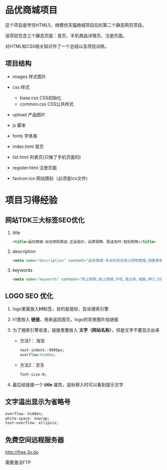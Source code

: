 # 品优商城项目

这个项目是学完HTML5，继模仿天猫商城项目后的第二个静态网页项目。

该项目包含三个静态页面：首页、手机商品详情页、注册页面。

对HTML和CSS相关知识作了一个总结以及项目训练。

## 项目结构

- images		样式图片
- css				样式
  - base.css			CSS初始化
  - common.css	CSS公共样式
- upload		产品图片  
- js					脚本
- fonts			字体类

- index.html		首页
- list.html        列表页(只做了手机页面的)
- register.html     注册页面

- favicon.ico		网站图标（必须是ico文件）



# 项目习得经验

## 网站TDK三大标签SEO优化

1. title

   ```html
   <title>品优商城-综合网购首选-正品低价、品质保障、配送及时-轻松购物</title>
   ```

2. description

   ```html
   <meta name="description" content="品优商城-专业的综合网上购物商城,销售家电、数码通讯、电脑、家居百货、服装服饰、母婴、图书、食品等数万个品牌优质商品.便捷、诚信的服务，为您提供愉悦的网上购物体验!">
   ```

3. keywords

   ```html
   <meta name="keywords" content="网上购物,网上商城,手机,笔记本,电脑,MP3,CD,VCD,DV,相机,数码,配件,手表,存储卡,品优商城">
   ```

## LOGO SEO 优化

1. logo里面放入**h1**标签，目的是提权，告诉搜索引擎

2. h1里放入 **链接**，用来返回首页，logo的背景图片给链接

3. 为了搜索引擎收录，链接里要放入 **文字（网站名称）**，但是文字不要显示出来

   - 方法1： 淘宝

     ```css
     text-indent:-9999px;
     overflow:hidden;
     ```

   - 方法2：京东

     ```css
     font-size:0;
     ```

4. 最后给链接一个 **title** 属性，鼠标移入时可以看到提示文字



## 文字溢出显示为省略号

```css
overflow: hidden;
white-space: nowrap;
text-overflow: ellipsis;
```



## 免费空间远程服务器

http://free.3v.do

需要激活FTP